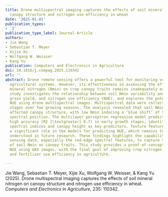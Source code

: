 ```yaml
---
title: Drone multispectral imaging captures the effects of soil mineral nitrogen on
  canopy structure and nitrogen use efficiency in wheat
date: '2025-01-01'
publication_types:
- '2'
publication_type_label: Journal Article
authors:
- Jie Wang
- Sebastian T. Meyer
- Xijie Xu
- Wolfgang W. Weisser
- Kang Yu
publication: Computers and Electronics in Agriculture
doi: 10.1016/j.compag.2025.110342
url: ''
abstract: Drone remote sensing offers a powerful tool for monitoring vegetation and
  agricultural systems. However, its effectiveness in assessing the effect of soil
  mineral nitrogen (Nmin) on crop canopy traits remains inadequately explored. This
  study investigates the relationship between soil Nmin variability and canopy characteristics,
  grain yield, and nitrogen use efficiency (NUE), and explores the potential to predict
  NUE using drone multispectral images. Multispectral data were collected across growth
  stages over two growing seasons. The analysis revealed that soil Nmin significantly
  affected canopy structure, with low Nmin inducing a ’blue shift’ of the red-edge
  spectral position. The multilayer perceptron regression model predicted NUE with
  high accuracy (R2 {\textgreater} 0.7) in early growth stages, identifying red-edge
  spectral indices and canopy height as key predictors. Texture features did not play
  a significant role in the models for predicting NUE, which remains to be further
  understood in future research. These findings highlight the capability of UAV remote
  sensing data, especially the red-edge spectral features, to capture the effects
  of soil Nmin on canopy traits. This study provides a proof-of-concept for mapping
  NUE using UAV images, with the final goal of improving crop nitrogen management
  and fertilizer use efficiency in agriculture.

---
```


Jie Wang, Sebastian T. Meyer, Xijie Xu, Wolfgang W. Weisser, & Kang Yu (2025). Drone multispectral imaging captures the effects of soil mineral nitrogen on canopy structure and nitrogen use efficiency in wheat. *Computers and Electronics in Agriculture*, 235: 110342.
